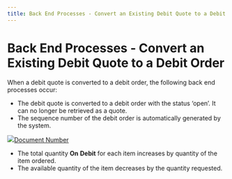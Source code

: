 ```yaml
---
title: Back End Processes - Convert an Existing Debit Quote to a Debit Order
---
```


# Back End Processes - Convert an Existing Debit Quote to a Debit Order


When a debit quote is converted to a debit order, the following back end processes occur:

- The debit quote is converted to a debit order with the status ‘open’. It can no longer be retrieved as a quote.
- The sequence number of the debit order is automatically generated by the system.



![]({{site.pp_baseurl}}/img/lens.gif)[Document Number]({{site.pp_baseurl}}/return-proc/doc-prof/contents/document-information/document_number_pr.html)

- The total quantity **On** **Debit** for each item increases by quantity of the item ordered.
- The available quantity of the item decreases by the quantity requested.

